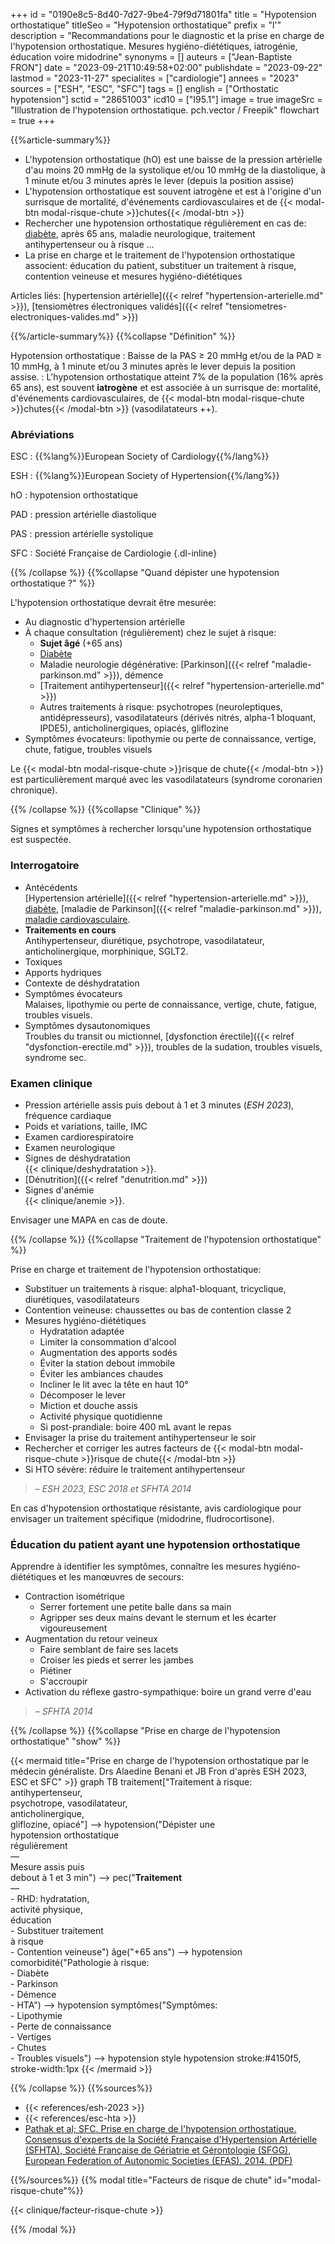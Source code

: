 +++
id = "0190e8c5-8d40-7d27-9be4-79f9d71801fa"
title = "Hypotension orthostatique"
titleSeo = "Hypotension orthostatique"
prefix = "l'"
description = "Recommandations pour le diagnostic et la prise en charge de l'hypotension orthostatique. Mesures hygiéno-diététiques, iatrogénie, éducation voire midodrine"
synonyms = []
auteurs = ["Jean-Baptiste FRON"]
date = "2023-09-21T10:49:58+02:00"
publishdate = "2023-09-22"
lastmod = "2023-11-27"
specialites = ["cardiologie"]
annees = "2023"
sources = ["ESH", "ESC", "SFC"]
tags = []
english = ["Orthostatic hypotension"]
sctid = "28651003"
icd10 = ["I95.1"]
image = true
imageSrc = "Illustration de l'hypotension orthostatique. pch.vector / Freepik"
flowchart = true
+++

{{%article-summary%}}

- L'hypotension orthostatique (hO) est une baisse de la pression artérielle d'au moins 20 mmHg de la systolique et/ou 10 mmHg de la diastolique, à 1 minute et/ou 3 minutes après le lever (depuis la position assise)
- L'hypotension orthostatique est souvent iatrogène et est à l'origine d'un surrisque de mortalité, d'événements cardiovasculaires et de {{< modal-btn modal-risque-chute >}}chutes{{< /modal-btn >}}
- Rechercher une hypotension orthostatique régulièrement en cas de: [diabète](/tags/diabete/), après 65 ans, maladie neurologique, traitement antihypertenseur ou à risque ...
- La prise en charge et le traitement de l'hypotension orthostatique associent: éducation du patient, substituer un traitement à risque, contention veineuse et mesures hygiéno-diététiques

Articles liés: [hypertension artérielle]({{< relref "hypertension-arterielle.md" >}}), [tensiomètres électroniques validés]({{< relref "tensiometres-electroniques-valides.md" >}})

{{%/article-summary%}}
{{%collapse "Définition" %}}

Hypotension orthostatique
: Baisse de la PAS ≥ 20 mmHg et/ou de la PAD ≥ 10 mmHg, à 1 minute et/ou 3 minutes après le lever depuis la position assise.
: L'hypotension orthostatique atteint 7% de la population (16% après 65 ans), est souvent **iatrogène** et est associée à un surrisque de: mortalité, d'événements cardiovasculaires, de {{< modal-btn modal-risque-chute >}}chutes{{< /modal-btn >}} (vasodilatateurs ++).

### Abréviations

ESC
: {{%lang%}}European Society of Cardiology{{%/lang%}}

ESH
: {{%lang%}}European Society of Hypertension{{%/lang%}}

hO
: hypotension orthostatique

PAD
: pression artérielle diastolique

PAS
: pression artérielle systolique

SFC
: Société Française de Cardiologie
{.dl-inline}

{{% /collapse %}}
{{%collapse "Quand dépister une hypotension orthostatique ?" %}}

L'hypotension orthostatique devrait être mesurée:

- Au diagnostic d'hypertension artérielle
- À chaque consultation (régulièrement) chez le sujet à risque:
  - **Sujet âgé** (+65 ans)
  - [Diabète](/tags/diabete/)
  - Maladie neurologie dégénérative: [Parkinson]({{< relref "maladie-parkinson.md" >}}), démence
  - [Traitement antihypertenseur]({{< relref "hypertension-arterielle.md" >}})
  - Autres traitements à risque: psychotropes (neuroleptiques, antidépresseurs), vasodilatateurs (dérivés nitrés, alpha-1 bloquant, IPDE5), anticholinergiques, opiacés, gliflozine
- Symptômes évocateurs: lipothymie ou perte de connaissance, vertige, chute, fatigue, troubles visuels

Le {{< modal-btn modal-risque-chute >}}risque de chute{{< /modal-btn >}} est particulièrement marqué avec les vasodilatateurs (syndrome coronarien chronique).

{{% /collapse %}}
{{%collapse "Clinique" %}}

Signes et symptômes à rechercher lorsqu'une hypotension orthostatique est suspectée.

### Interrogatoire

- Antécédents  
  [Hypertension artérielle]({{< relref "hypertension-arterielle.md" >}}), [diabète](/tags/diabete/), [maladie de Parkinson]({{< relref "maladie-parkinson.md" >}}), [maladie cardiovasculaire](/tags/risque-cardiovasculaire/).
- **Traitements en cours**  
  Antihypertenseur, diurétique, psychotrope, vasodilatateur, anticholinergique, morphinique, SGLT2.
- Toxiques
- Apports hydriques
- Contexte de déshydratation
- Symptômes évocateurs  
  Malaises, lipothymie ou perte de connaissance, vertige, chute, fatigue, troubles visuels.
- Symptômes dysautonomiques  
  Troubles du transit ou mictionnel, [dysfonction érectile]({{< relref "dysfonction-erectile.md" >}}), troubles de la sudation, troubles visuels, syndrome sec.

### Examen clinique

- Pression artérielle assis puis debout à 1 et 3 minutes (*ESH 2023*), fréquence cardiaque
- Poids et variations, taille, IMC
- Examen cardiorespiratoire
- Examen neurologique
- Signes de déshydratation  
  {{< clinique/deshydratation >}}.
- [Dénutrition]({{< relref "denutrition.md" >}})
- Signes d'anémie  
  {{< clinique/anemie >}}.

Envisager une MAPA en cas de doute.

{{% /collapse %}}
{{%collapse "Traitement de l'hypotension orthostatique" %}}

Prise en charge et traitement de l'hypotension orthostatique:

- Substituer un traitements à risque: alpha1-bloquant, tricyclique, diurétiques, vasodilatateurs
- Contention veineuse: chaussettes ou bas de contention classe 2
- Mesures hygiéno-diététiques
  - Hydratation adaptée
  - Limiter la consommation d'alcool
  - Augmentation des apports sodés
  - Éviter la station debout immobile
  - Éviter les ambiances chaudes
  - Incliner le lit avec la tête en haut 10°
  - Décomposer le lever
  - Miction et douche assis
  - Activité physique quotidienne
  - Si post-prandiale: boire 400 mL avant le repas
- Envisager la prise du traitement antihypertenseur le soir
- Rechercher et corriger les autres facteurs de {{< modal-btn modal-risque-chute >}}risque de chute{{< /modal-btn >}}
- Si HTO sévère: réduire le traitement antihypertenseur

> – *ESH 2023, ESC 2018 et SFHTA 2014*

En cas d'hypotension orthostatique résistante, avis cardiologique pour envisager un traitement spécifique (midodrine, fludrocortisone).

### Éducation du patient ayant une hypotension orthostatique

Apprendre à identifier les symptômes, connaître les mesures hygiéno-diététiques et les manœuvres de secours:

- Contraction isométrique
  - Serrer fortement une petite balle dans sa main
  - Agripper ses deux mains devant le sternum et les écarter vigoureusement
- Augmentation du retour veineux
  - Faire semblant de faire ses lacets
  - Croiser les pieds et serrer les jambes
  - Piétiner
  - S'accroupir
- Activation du réflexe gastro-sympathique: boire un grand verre d'eau

> – *SFHTA 2014*

{{% /collapse %}}
{{%collapse "Prise en charge de l'hypotension orthostatique" "show" %}}

{{< mermaid title="Prise en charge de l'hypotension orthostatique par le médecin généraliste. Drs Alaedine Benani et JB Fron d'après ESH 2023, ESC et SFC" >}}
graph TB
  traitement["Traitement à risque:<br>antihypertenseur,<br>psychotrope, vasodilatateur,<br>anticholinergique,<br>gliflozine, opiacé"] --> hypotension("Dépister une <br>hypotension orthostatique<br>régulièrement<br>—<br>Mesure assis puis<br>debout à 1 et 3 min") --> pec("<b>Traitement</b><br>—<br>- RHD: hydratation,<br>activité physique,<br>éducation<br>- Substituer traitement<br>à risque<br>- Contention veineuse")
  âge("+65 ans") --> hypotension
  comorbidité("Pathologie à risque:<br>- Diabète<br>- Parkinson<br>- Démence<br>- HTA") --> hypotension
  symptômes("Symptômes:<br>- Lipothymie<br>- Perte de connaissance<br>- Vertiges<br>- Chutes<br>- Troubles visuels") --> hypotension
  style hypotension stroke:#4150f5, stroke-width:1px
{{< /mermaid >}}

{{% /collapse %}}
{{%sources%}}

- {{< references/esh-2023 >}}
- {{< references/esc-hta >}}
- [Pathak et al; SFC. Prise en charge de l'hypotension orthostatique. Consensus d'experts de la Société Française d'Hypertension Artérielle (SFHTA), Société Française de Gériatrie et Gérontologie (SFGG), European Federation of Autonomic Societies (EFAS). 2014. (PDF)](https://sfhta.eu/wp-content/uploads/2012/07/Consensus_d_experts_decembre_2014_SFHTA.pdf)

{{%/sources%}}
{{% modal title="Facteurs de risque de chute" id="modal-risque-chute"%}}

{{< clinique/facteur-risque-chute >}}

{{% /modal %}}

